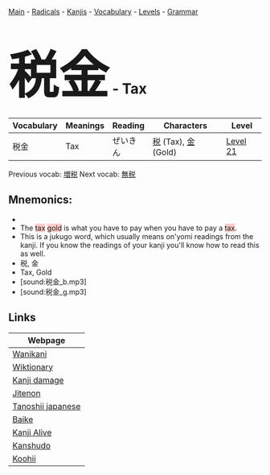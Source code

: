 <style> bigfont {font-size: 100px}</style>
[Main](../README.md) -
[Radicals](../radicals.md) -
[Kanjis](../kanjis.md) -
[Vocabulary](../vocabulary.md) -
[Levels](../levels.md) -
[Grammar](../grammar.md)
# <bigfont> 税金</bigfont> - Tax 

| Vocabulary | Meanings | Reading | Characters | Level |
| --- | --- | --- | --- | --- |
| 税金 | Tax | ぜいきん |  [税](../kanjis/税.md) (Tax), [金](../kanjis/金.md) (Gold) | [Level 21](../levels/wk_level21.md) |

Previous vocab: [増税](増税.md) Next vocab: [無税](無税.md) 

## Mnemonics:

* 
* The <span style="background-color:#ffcccb"> tax</span> <span style="background-color:#ffcccb"> gold</span> is what you have to pay when you have to pay a <span style="background-color:#ffcccb"> tax</span>.
* This is a jukugo word, which usually means on'yomi readings from the kanji. If you know the readings of your kanji you'll know how to read this as well.
* 税, 金
* Tax, Gold
* [sound:税金_b.mp3]
* [sound:税金_g.mp3]


## Links 

| Webpage |
| --- |
| [Wanikani          ](https://www.wanikani.com/kanji/税金) |
| [Wiktionary        ](https://en.wiktionary.org/wiki/税金) |
| [Kanji damage      ](http://www.kanjidamage.com/kanji/search?utf8=✓&q=税金) |
| [Jitenon           ](https://jitenon.com/kanji/税金) |
| [Tanoshii japanese ](https://www.tanoshiijapanese.com/dictionary/kanji.cfm?k=税金) |
| [Baike             ](https://baike.baidu.com/item/税金) |
| [Kanji Alive       ](https://app.kanjialive.com/税金) |
| [Kanshudo          ](https://www.kanshudo.com/searchmn?q=税金) |
| [Koohii            ](https://kanji.koohii.com/study/kanji/税金) |
